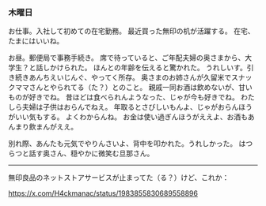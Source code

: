 ### 木曜日

お仕事。入社して初めての在宅勤務。
最近買った無印の机が活躍する。
在宅、たまにはいいね。

お昼。郵便局で事務手続き。
席で待っていると、ご年配夫婦の奥さまから、大学生？と話しかけられた。
ほんとの年齢を伝えると驚かれた。
うれしいす。引き続きあんちえいじんぐ、やってく所存。
奥さまのお姉さんが久留米でスナックママさんとやられてる（た？）とのこと。
親戚一同お酒は飲めないが、甘いものが好きでね。
昔ほどは食べられんようなった、じゃが今も好きでね。
わたしら夫婦は子供はおらんでねえ。
年取るとさびしいもんよ、じゃがおらんほうがいい気もする。
よくわからんね。
お金は使い過ぎんほうがええよ、お酒もあんまり飲まんがええ。

別れ際、あんたも元気でやりんさいよ、背中を叩かれた。うれしかった。
はつらつと話す奥さん、穏やかに微笑む旦那さん。

---

無印良品のネットストアサービスが止まってた（る？）けど、これか：

https://x.com/H4ckmanac/status/1983855830689558896